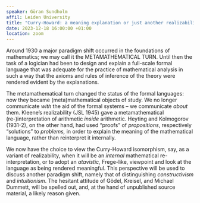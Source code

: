 ```yaml
---
speaker: Göran Sundholm
affil: Leiden University
title: "Curry-Howard: a meaning explanation or just another realizability interpretation?"
date: 2023-12-18 16:00:00 +01:00
location: zoom
---
```

Around 1930 a major paradigm shift occurred in the foundations of mathematics; we may call it the METAMATHEMATICAL TURN. Until then the task of a logician had been to design and explain a full-scale formal language that was adequate for the practice of mathematical analysis in such a way that the axioms and rules of inference of the theory were rendered evident by the explanations.

<!--more-->

The metamathematical turn changed the status of the formal languages: now they became (meta)mathematical objects of study. We no longer communicate *with* the aid of the formal systems – we communicate *about* them. Kleene’s realizability (JSL 1945) gave a metamathematical (re-)interpretation of arithmetic *inside* arithmetic. Heyting and Kolmogorov (1931-2), on the other hand, had used “proofs” of *propositions*, respectively “solutions” to *problems,* in order to explain the meaning of the mathematical language, rather than reinterpret it internally.

We now have the choice to view the Curry-Howard isomorphism, say, as a variant of realizability, when it will be an *internal* mathematical re-interpretation, or to adopt an *atavistic,* Frege-like, viewpoint and look at the language as being rendered meaningful. This perspective will be used to discuss another paradigm shift, namely that of distinguishing *constructivism* and *intuitionism*. The hesitant attitude of Gödel, Kreisel, and Michael Dummett, will be spelled out, and, at the hand of unpublished source material, a likely reason given.
